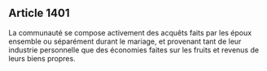 Article 1401
----
La communauté se compose activement des acquêts faits par les époux ensemble ou
séparément durant le mariage, et provenant tant de leur industrie personnelle
que des économies faites sur les fruits et revenus de leurs biens propres.
